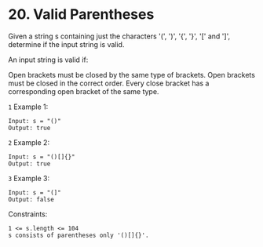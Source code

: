 # 20. Valid Parentheses

Given a string s containing just the characters '(', ')', '{', '}', '[' and ']', determine if the input string is valid.

An input string is valid if:

Open brackets must be closed by the same type of brackets.
Open brackets must be closed in the correct order.
Every close bracket has a corresponding open bracket of the same type.

`1` Example 1:

```
Input: s = "()"
Output: true
```

`2` Example 2:

```
Input: s = "()[]{}"
Output: true
```

`3` Example 3:

```
Input: s = "(]"
Output: false
```

Constraints:

```
1 <= s.length <= 104
s consists of parentheses only '()[]{}'.
```
